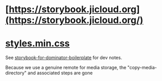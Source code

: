 # [https://storybook.jicloud.org](https://storybook.jicloud.org/)

# [styles.min.css](https://storybook.jicloud.org/dist/styles.min.css)

See [storybook-for-dominator-boilerplate](https://github.com/dakom/storybook-for-dominator-boilerplate) for dev notes.

Because we use a genuine remote for media storage, the "copy-media-directory" and associated steps are gone